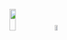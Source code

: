 <a href="https://www.instagram.com/naneunya_gun0/" target="_blank"><img src="https://img.shields.io/badge/Instagram-E4405F?style=flat-square&logo=Instagram&logoColor=white" width="15%" height="10%"/></a>
<a href="https://velog.io/@0andwild" target="_blank"><img src="https://img.shields.io/badge/Velog-20C997?style=flat-square&logo=Velog&logoColor=white" width="10%" height="5%"/></a>

